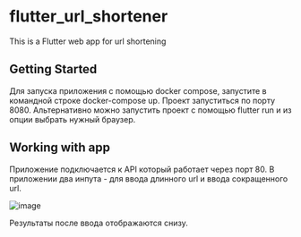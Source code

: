 # flutter_url_shortener

This is a Flutter web app for url shortening

## Getting Started

Для запуска приложения с помощью docker compose, запустите в командной строке docker-compose up. Проект запуститься по порту 8080. 
Альтернативно можно запустить проект с помощью flutter run и из опции выбрать нужный браузер.

## Working with app

Приложение подключается к API который работает через порт 80. 
В приложении два инпута - для ввода длинного url и ввода сокращенного url. 



![image](https://github.com/MADIBARCA/shortyurl_flutter/assets/45726484/0f10c629-bdc5-4196-a376-dc7a2960bca2)


Результаты после ввода отображаются снизу.
